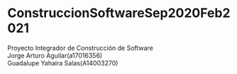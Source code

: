 # ConstruccionSoftwareSep2020Feb2021
Proyecto Integrador de Construcción de Software<br>
Jorge Arturo Aguilar(a17016356)<br>
Guadalupe Yahaira Salas(A14003270)
